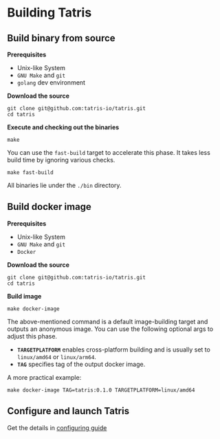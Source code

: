 # Building Tatris

## Build binary from source
**Prerequisites**
* Unix-like System
* `GNU Make` and `git`
* `golang` dev environment

**Download the source**
```shell
git clone git@github.com:tatris-io/tatris.git
cd tatris
```

**Execute and checking out the binaries**
```shell
make
```
You can use the `fast-build` target to accelerate this phase. It takes less build time by ignoring various checks.
```shell
make fast-build
```
All binaries lie under the `./bin` directory.

## Build docker image
**Prerequisites**
* Unix-like System
* `GNU Make` and `git`
* `Docker`

**Download the source**
```shell
git clone git@github.com:tatris-io/tatris.git
cd tatris
```

**Build image**
```shell
make docker-image
```
The above-mentioned command is a default image-building target and outputs an anonymous image. You can use the following optional args to adjust this phase.
* **`TARGETPLATFORM`** enables cross-platform building and is usually set to `linux/amd64` or `linux/arm64`.
* **`TAG`** specifies tag of the output docker image.

A more practical example:
```shell
make docker-image TAG=tatris:0.1.0 TARGETPLATFORM=linux/amd64
```

## Configure and launch Tatris
Get the details in [configuring guide](/docs/user_guides/configure.md)
